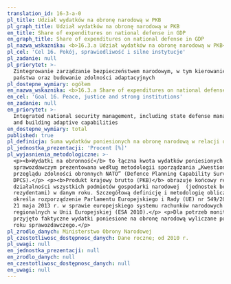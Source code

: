 ```yaml
---
translation_id: 16-3-a-0
pl_title: Udział wydatków na obronę narodową w PKB
pl_graph_title: Udział wydatków na obronę narodową w PKB
en_title: Share of expenditures on national defense in GDP
en_graph_title: Share of expenditures on national defense in GDP
pl_nazwa_wskaznika: <b>16.3.a Udział wydatków na obronę narodową w PKB</b>
pl_cel: 'Cel 16. Pokój, sprawiedliwość i silne instytucje'
pl_zadanie: null
pl_priorytet: >-
  Zintegrowanie zarządzanie bezpieczeństwem narodowym, w tym kierowanie obroną
  państwa oraz budowanie zdolności adaptacyjnych
pl_dostepne_wymiary: ogółem
en_nazwa_wskaznika: <b>16.3.a Share of expenditures on national defense in GDP</b>
en_cel: 'Goal 16. Peace, justice and strong institutions'
en_zadanie: null
en_priorytet: >-
  Integrated national security management, including state defense management
  and building adaptive capabilities
en_dostepne_wymiary: total
published: true
pl_definicja: Suma wydatków poniesionych na obronę narodową w relacji do PKB.
pl_jednostka_prezentacji: 'Procent [%]'
pl_wyjasnienia_metodologiczne: >-
  <p><b>Wydatki na obronność</b> to łączna kwota wydatków poniesionych w roku
  sprawozdawczym prezentowana według metodologii sporządzania „Kwestionariusza
  przeglądu zdolności obronnych NATO” (Defence Planning Capability Survey -
  DPCS).</p> <p><b>Produkt krajowy brutto (PKB)</b> obrazuje końcowy rezultat
  działalności wszystkich podmiotów gospodarki narodowej  (jednostek będących
  rezydentami) w danym roku. Szczegółową definicję i metodologię obliczania PKB
  określa rozporządzenie Parlamentu Europejskiego i Rady (UE) nr 549/2013 z dnia
  21 maja 2013 r. w sprawie europejskiego systemu rachunków narodowych i
  regionalnych w Unii Europejskiej (ESA 2010).</p> <p>Dla potrzeb monitorowania
  przyjęto faktyczne wydatki poniesione na obronę narodową wyliczane po upływie
  roku sprawozdawczego.</p>
pl_zrodlo_danych: Ministerstwo Obrony Narodowej
pl_czestotliwosc_dostępnosc_danych: Dane roczne; od 2010 r.
pl_uwagi: null
en_jednostka_prezentacji: null
en_zrodlo_danych: null
en_czestotliwosc_dostępnosc_danych: null
en_uwagi: null
---
```

